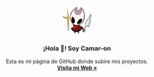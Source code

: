 <!-- PROJECT LOGO -->
<br/>
<div align="center">
  <a href="https://github.com/othneildrew/Best-README-Template">
    <img src="images/logo.png" alt="Logo" width="80" height="80">
  </a>

  <h3 align="center">¡Hola 👋! Soy Camar-on</h3>

  <p align="center">
    Esta es mi página de GitHub donde subire mis proyectos.
    <br />
    <a href="https://Camar-on.github.io"><strong>Visita mi Web »</strong></a>
  <br  />
  <br  />



